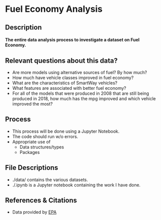 # Fuel Economy Analysis

## Description
#### The entire data analysis process to investigate a dataset on Fuel Economy.

## Relevant questions about this data?
- Are more models using alternative sources of fuel? By how much?
- How much have vehicle classes improved in fuel economy?
- What are the characteristics of SmartWay vehicles?
- What features are associated with better fuel economy?
- For all of the models that were produced in 2008 that are still being produced in 2018, how much has the mpg improved and which vehicle improved the most?

## Process
- This process will be done using a Jupyter Notebook.
- The code should run w/o errors.
- Appropriate use of
  - Data structures/types
  - Packages

## File Descriptions
- ./data/ contains the various datasets.
- ./.ipynb is a Jupyter notebook containing the work I have done.

## References & Citations
- Data provided by [EPA](https://www.epa.gov/compliance-and-fuel-economy-data/data-cars-used-testing-fuel-economy)
